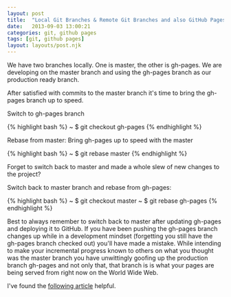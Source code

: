 ```yaml
---
layout: post
title:  "Local Git Branches & Remote Git Branches and also GitHub Pages"
date:   2013-09-03 13:00:21
categories: git, github pages
tags: [git, github pages]
layout: layouts/post.njk
---
```



We have two branches locally. One is master, the other is gh-pages. We are developing on the master branch and using the gh-pages branch as our production ready branch.

After satisfied with commits to the master branch it's time to bring the gh-pages branch up to speed.

Switch to gh-pages branch

{% highlight bash %}
~ $ git checkout gh-pages
{% endhighlight %}

Rebase from master: Bring gh-pages up to speed with the master

{% highlight bash %}
~ $ git rebase master
{% endhighlight %}


Forget to switch back to master and made a whole slew of new changes to the project?

Switch back to master branch and rebase from gh-pages:

{% highlight bash %}
~ $ git checkout master
~ $ git rebase gh-pages
{% endhighlight %}

Best to always remember to switch back to master after updating gh-pages and deploying it to GitHub. If you have been pushing the gh-pages branch changes up while in a development mindset (forgetting you still have the gh-pages branch checked out) you'll have made a mistake. While intending to make your incremental progress known to others on what you thought was the master branch you have unwittingly goofing up the production branch gh-pages and not only that, that branch is is what your pages are being served from right now on the World Wide Web.



I've found the [following article](http://lea.verou.me/2011/10/easily-keep-gh-pages-in-sync-with-master/) helpful.
